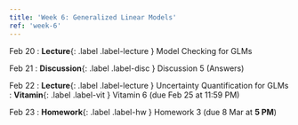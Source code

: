 ```yaml
---
title: 'Week 6: Generalized Linear Models'
ref: 'week-6'
---
```


Feb 20
: **Lecture**{: .label .label-lecture } Model Checking for GLMs

Feb 21
: **Discussion**{: .label .label-disc } Discussion 5 (Answers)

Feb 22
: **Lecture**{: .label .label-lecture } Uncertainty Quantification for GLMs
: **Vitamin**{: .label .label-vit } Vitamin 6 (due Feb 25 at 11:59 PM)

Feb 23
: **Homework**{: .label .label-hw } Homework 3 (due 8 Mar at **5 PM**)
